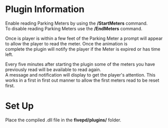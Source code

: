 # Plugin Information
Enable reading Parking Meters by using the **/StartMeters** command.\
To disable reading Parking Meters use the **/EndMeters** command.

Once is player is within a few feet of the Parking Meter a prompt will appear to allow the player to read the meter. Once the animation is\
complete the plugin will notify the player if the Meter is expired or has time left.

Every five minutes after starting the plugin some of the meters you have previously read will be available to read again.\
A message and notification will display to get the player's attention. This works in a first in first out manner to allow the first meters read to be reset first.

# Set Up
Place the compiled .dll file in the **fivepd/plugins/** folder.
